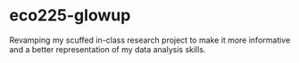 # eco225-glowup
Revamping my scuffed in-class research project to make it more informative and a better representation of my data analysis skills.
